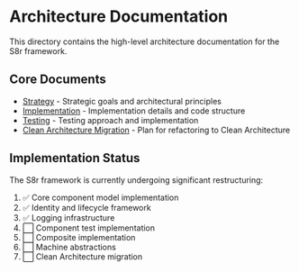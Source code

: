 # Architecture Documentation

This directory contains the high-level architecture documentation for the S8r framework.

## Core Documents

- [Strategy](strategy.md) - Strategic goals and architectural principles
- [Implementation](implementation.md) - Implementation details and code structure
- [Testing](testing.md) - Testing approach and implementation
- [Clean Architecture Migration](clean-architecture-migration.md) - Plan for refactoring to Clean Architecture

## Implementation Status

The S8r framework is currently undergoing significant restructuring:

1. ✅ Core component model implementation
2. ✅ Identity and lifecycle framework
3. ✅ Logging infrastructure
4. ⬜ Component test implementation
5. ⬜ Composite implementation
6. ⬜ Machine abstractions
7. ⬜ Clean Architecture migration
